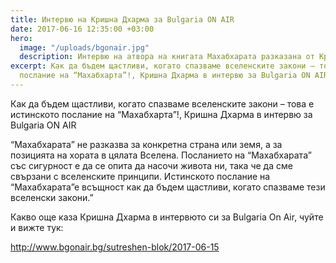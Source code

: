 ```yaml
---
title: Интервю на Кришна Дхарма за Bulgaria ON AIR
date: 2017-06-16 12:35:00 +03:00
hero:
  image: "/uploads/bgonair.jpg"
  description: Интервю на атвора на книгата Махабхарата разказана от Кришна Дхарма.
excerpt: Как да бъдем щастливи, когато спазваме вселенските закони – това е истинското
  послание на “Махабхарта”!, Кришна Дхарма в интервю за Bulgaria ON AIR
---
```


Как да бъдем щастливи, когато спазваме вселенските закони – това е истинското послание на “Махабхарта”!, Кришна Дхарма в интервю за Bulgaria ON AIR

“Махабхарата” не разказва за конкретна страна или земя, а за позицията на хората в цялата Вселена. Посланието на “Махабхарата” със сигурност е да се опита да насочи живота ни, така че да сме свързани с вселенските принципи. Истинското послание на “Махабхарата”е всъщност как да бъдем щастливи, когато спазваме тези вселенски закони.”

Какво още каза Кришна Дхарма в интервюто си за Bulgaria On Air, чуйте и вижте тук:

[http://www.bgonair.bg/sutreshen-blok/2017-06-15 ](http://www.bgonair.bg/sutreshen-blok/2017-06-15/britanski-avtor-predstavya-epichno-proizvedenie-za-indiya-u-nas)